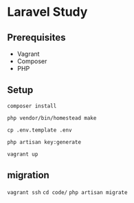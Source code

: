 # Laravel Study

## Prerequisites

- Vagrant
- Composer
- PHP

## Setup

`composer install`

`php vendor/bin/homestead make`

`cp .env.template .env`

`php artisan key:generate`

`vagrant up`

## migration

`vagrant ssh`
`cd code/`
`php artisan migrate`
